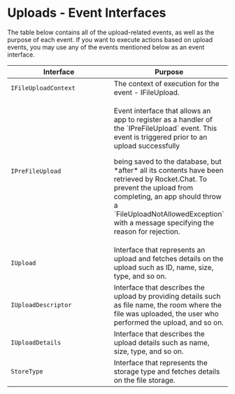 # Uploads - Event Interfaces

The table below contains all of the upload-related events, as well as the purpose of each event. If you want to execute actions based on upload events, you may use any of the events mentioned below as an event interface.&#x20;

<table><thead><tr><th width="265.5">Interface</th><th>Purpose</th></tr></thead><tbody><tr><td><code>IFileUploadContext</code></td><td>The context of execution for the event - IFileUpload. </td></tr><tr><td><code>IPreFileUpload</code></td><td><p>Event interface that allows an app to register as a handler of the `IPreFileUpload` event. This event is triggered prior to an upload successfully</p><p>being saved to the database, but *after* all its contents have been retrieved by Rocket.Chat. To prevent the upload from completing, an app should throw a `FileUploadNotAllowedException` with a message specifying the reason for rejection.</p></td></tr><tr><td><code>​​IUpload</code></td><td>Interface that represents an upload and fetches details on the upload such as ID, name, size, type, and so on. </td></tr><tr><td><code>IUploadDescriptor</code></td><td>Interface that describes the upload by providing details such as file name, the room where the file was uploaded, the user who performed the upload, and so on. </td></tr><tr><td><code>IUploadDetails</code></td><td>Interface that describes the upload details such as name, size, type, and so on.</td></tr><tr><td><code>StoreType</code></td><td>Interface that represents the storage type and fetches details on the file storage. </td></tr></tbody></table>
